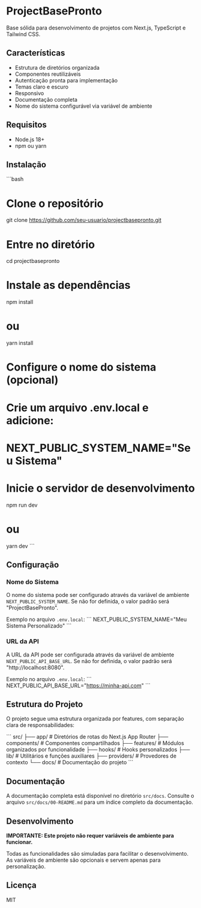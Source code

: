 # ProjectBasePronto

Base sólida para desenvolvimento de projetos com Next.js, TypeScript e Tailwind CSS.

## Características

- Estrutura de diretórios organizada
- Componentes reutilizáveis
- Autenticação pronta para implementação
- Temas claro e escuro
- Responsivo
- Documentação completa
- Nome do sistema configurável via variável de ambiente

## Requisitos

- Node.js 18+
- npm ou yarn

## Instalação

\`\`\`bash
# Clone o repositório
git clone https://github.com/seu-usuario/projectbasepronto.git

# Entre no diretório
cd projectbasepronto

# Instale as dependências
npm install
# ou
yarn install

# Configure o nome do sistema (opcional)
# Crie um arquivo .env.local e adicione:
# NEXT_PUBLIC_SYSTEM_NAME="Seu Sistema"

# Inicie o servidor de desenvolvimento
npm run dev
# ou
yarn dev
\`\`\`

## Configuração

### Nome do Sistema

O nome do sistema pode ser configurado através da variável de ambiente `NEXT_PUBLIC_SYSTEM_NAME`. Se não for definida, o valor padrão será "ProjectBasePronto".

Exemplo no arquivo `.env.local`:
\`\`\`
NEXT_PUBLIC_SYSTEM_NAME="Meu Sistema Personalizado"
\`\`\`

### URL da API

A URL da API pode ser configurada através da variável de ambiente `NEXT_PUBLIC_API_BASE_URL`. Se não for definida, o valor padrão será "http://localhost:8080".

Exemplo no arquivo `.env.local`:
\`\`\`
NEXT_PUBLIC_API_BASE_URL="https://minha-api.com"
\`\`\`

## Estrutura do Projeto

O projeto segue uma estrutura organizada por features, com separação clara de responsabilidades:

\`\`\`
src/
├── app/                  # Diretórios de rotas do Next.js App Router
├── components/           # Componentes compartilhados
├── features/             # Módulos organizados por funcionalidade
├── hooks/                # Hooks personalizados
├── lib/                  # Utilitários e funções auxiliares
├── providers/            # Provedores de contexto
└── docs/                 # Documentação do projeto
\`\`\`

## Documentação

A documentação completa está disponível no diretório `src/docs`. Consulte o arquivo `src/docs/00-README.md` para um índice completo da documentação.

## Desenvolvimento

**IMPORTANTE: Este projeto não requer variáveis de ambiente para funcionar.**

Todas as funcionalidades são simuladas para facilitar o desenvolvimento. As variáveis de ambiente são opcionais e servem apenas para personalização.

## Licença

MIT
